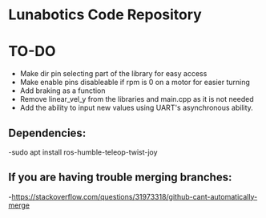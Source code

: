 # Lunabotics Code Repository

# TO-DO
- Make dir pin selecting part of the library for easy access
- Make enable pins disableable if rpm is 0 on a motor for easier turning
- Add braking as a function
- Remove linear_vel_y from the libraries and main.cpp as it is not needed
- Add the ability to input new values using UART's asynchronous ability.

## Dependencies:
-sudo apt install ros-humble-teleop-twist-joy


## If you are having trouble merging branches:
-https://stackoverflow.com/questions/31973318/github-cant-automatically-merge
